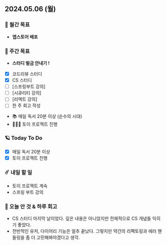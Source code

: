 ## 2024.05.06 (월)

### 🚀 월간 목표

- **앱스토어 배포**
  <br/>

### 💫 주간 목표

- **스터디 벌금 안내기 !**
- [x] 코드리뷰 스터디
- [x] CS 스터디
- [ ] [스프링부트 강의]
- [ ] [시큐리티 강의]
- [ ] [리액트 강의]
- [ ] 한 주 회고 작성
- 📚 매일 독서 20분 이상 (순수의 시대)
- 🦹🏻‍♀️ 토이 프로젝트 진행
  <br/>

### 🪐 Today To Do

- [x] 매일 독서 20분 이상
- [x] 토이 프로젝트 진행
  <br/>

### ☄️ 내일 할 일

- 토이 프로젝트 계속
- 스프링 부트 강의
  <br/>

### 👾 오늘 안 것 & 하루 회고

- CS 스터디 마지막 날이었다. 깊은 내용은 아니었지만 전체적으로 CS 개념들 익히기 좋았다.
- 전반적인 유저, 다이어리 기능은 얼추 끝났다. 그렇지만 약간의 리팩토링과 에러 핸들링을 좀 더 고민해봐야겠다고 생각.